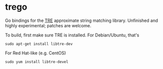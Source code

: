 trego
=====

Go bindings for the [TRE](http://laurikari.net/tre) approximate string
matching library. Unfinished and highly experimental; patches are welcome.

To build, first make sure TRE is installed. For Debian/Ubuntu, that's

    sudo apt-get install libtre-dev

For Red Hat-like (e.g. CentOS)

    sudo yum install libtre-devel
